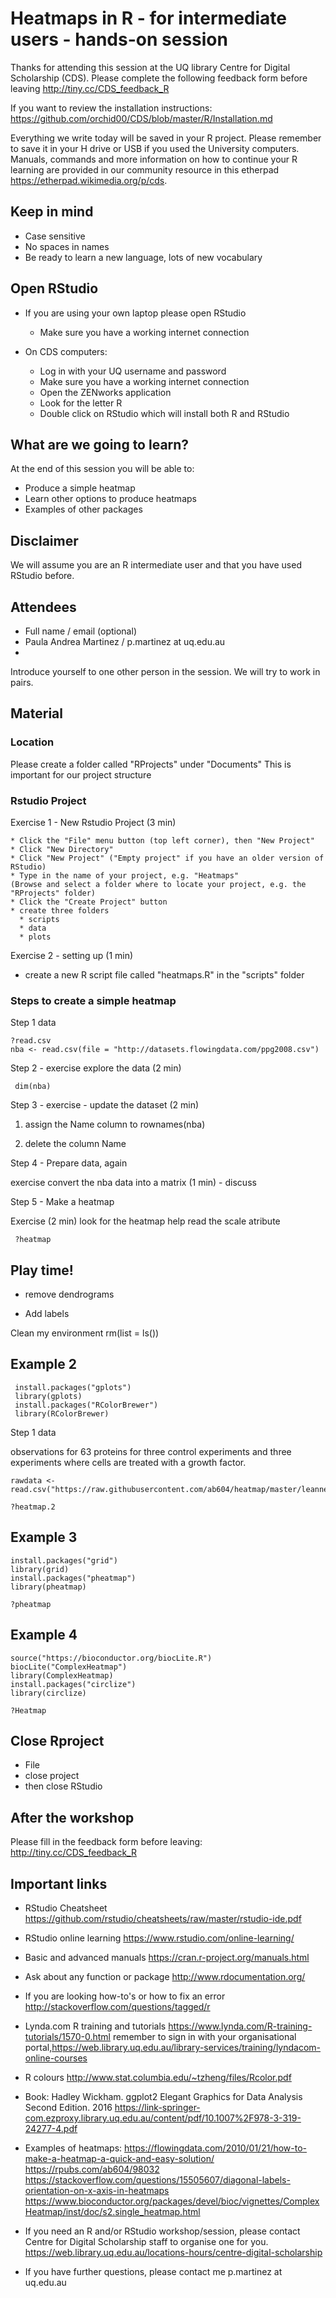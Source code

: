 # Heatmaps in R - for intermediate users - hands-on session

Thanks for attending this session at the UQ library Centre for Digital Scholarship (CDS). Please complete the following feedback form before leaving http://tiny.cc/CDS_feedback_R

If you want to review the installation instructions: https://github.com/orchid00/CDS/blob/master/R/Installation.md

Everything we write today will be saved in your R project. Please remember to save it in your H drive or USB if you used the University computers.
Manuals, commands and more information on how to continue your R learning are provided in our community resource in this etherpad https://etherpad.wikimedia.org/p/cds.

## Keep in mind

* Case sensitive
* No spaces in names
* Be ready to learn a new language, lots of new vocabulary

## Open RStudio

* If you are using your own laptop please open RStudio
  * Make sure you have a working internet connection

* On CDS computers:
  * Log in with your UQ username and password
  * Make sure you have a working internet connection
  * Open the ZENworks application
  * Look for the letter R 
  * Double click on RStudio which will install both R and RStudio 

## What are we going to learn?

At the end of this session you will be able to:

   * Produce a simple heatmap
   * Learn other options to produce heatmaps
   * Examples of other packages
   
## Disclaimer

We will assume you are an R intermediate user and that you have used RStudio before.
   
## Attendees   

* Full name / email (optional)
* Paula Andrea Martinez / p.martinez at uq.edu.au 
* 

Introduce yourself to one other person in the session. We will try to work in pairs.

## Material

### Location
Please create a folder called "RProjects" under "Documents"
This is important for our project structure

### Rstudio Project
Exercise 1 - New Rstudio Project (3 min) 

    * Click the "File" menu button (top left corner), then "New Project"
    * Click "New Directory"
    * Click "New Project" ("Empty project" if you have an older version of RStudio)
    * Type in the name of your project, e.g. "Heatmaps" 
    (Browse and select a folder where to locate your project, e.g. the "RProjects" folder)
    * Click the "Create Project" button
    * create three folders
      * scripts
      * data
      * plots

Exercise 2 - setting up (1 min)

  * create a new R script file called "heatmaps.R" 
  in the "scripts" folder

### Steps to create a simple heatmap

Step 1 data 

    ?read.csv
    nba <- read.csv(file = "http://datasets.flowingdata.com/ppg2008.csv")

Step 2 - exercise explore the data (2 min)

     dim(nba)

Step 3 - exercise - update the dataset (2 min)

1. assign the Name column to rownames(nba)

2. delete the column Name

Step 4 - Prepare data, again

exercise convert the nba data into a matrix (1 min) - discuss

Step 5 - Make a heatmap

Exercise (2 min) look for the heatmap help
read the scale atribute

     ?heatmap
     

## Play time!

* remove dendrograms

* Add labels


Clean my environment
rm(list = ls())
  
## Example 2 

     install.packages("gplots")
     library(gplots)
     install.packages("RColorBrewer")
     library(RColorBrewer)

Step 1 data

observations for 63 proteins for three control experiments and three experiments
where cells are treated with a growth factor.

    rawdata <- read.csv("https://raw.githubusercontent.com/ab604/heatmap/master/leanne_testdata.csv")

    ?heatmap.2

## Example 3

    install.packages("grid")
    library(grid)    
    install.packages("pheatmap")
    library(pheatmap)

    ?pheatmap

## Example 4

    source("https://bioconductor.org/biocLite.R")
    biocLite("ComplexHeatmap") 
    library(ComplexHeatmap)
    install.packages("circlize")
    library(circlize)

    ?Heatmap

## Close Rproject

- File
- close project
- then close RStudio


## After the workshop

Please fill in the feedback form before leaving: http://tiny.cc/CDS_feedback_R

## Important links
* RStudio Cheatsheet https://github.com/rstudio/cheatsheets/raw/master/rstudio-ide.pdf
* RStudio online learning https://www.rstudio.com/online-learning/
* Basic and advanced manuals https://cran.r-project.org/manuals.html
* Ask about any function or package http://www.rdocumentation.org/
* If you are looking how-to's or how to fix an error http://stackoverflow.com/questions/tagged/r
* Lynda.com R training and tutorials https://www.lynda.com/R-training-tutorials/1570-0.html remember to sign in with your organisational portal,https://web.library.uq.edu.au/library-services/training/lyndacom-online-courses
* R colours http://www.stat.columbia.edu/~tzheng/files/Rcolor.pdf
* Book: Hadley Wickham. ggplot2 Elegant Graphics for Data Analysis Second  Edition. 2016 
https://link-springer-com.ezproxy.library.uq.edu.au/content/pdf/10.1007%2F978-3-319-24277-4.pdf
* Examples of heatmaps: https://flowingdata.com/2010/01/21/how-to-make-a-heatmap-a-quick-and-easy-solution/
 https://rpubs.com/ab604/98032  https://stackoverflow.com/questions/15505607/diagonal-labels-orientation-on-x-axis-in-heatmaps  https://www.bioconductor.org/packages/devel/bioc/vignettes/ComplexHeatmap/inst/doc/s2.single_heatmap.html

* If you need an R and/or RStudio workshop/session, please contact Centre for Digital Scholarship staff to organise one for you. https://web.library.uq.edu.au/locations-hours/centre-digital-scholarship
* If you have further questions, please contact me p.martinez at uq.edu.au 
